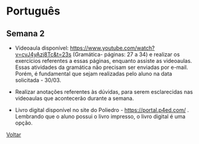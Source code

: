# Português

## Semana 2

- Videoaula disponível: <https://www.youtube.com/watch?v=cvJ4yAzj8Tc&t=23s> (Gramática- páginas: 27 a 34) e realizar os 
exercícios referentes a essas páginas, enquanto assiste as videoaulas. Essas atividades da gramática não precisam ser 
enviadas por e-mail. Porém, é fundamental que sejam realizadas pelo aluno na data solicitada - 30/03. 

- Realizar anotações referentes às dúvidas, para serem esclarecidas nas videoaulas que acontecerão durante a semana.

- Livro digital disponível no site do Poliedro - <https://portal.p4ed.com/> . Lembrando que o aluno possui o livro 
impresso, o livro digital é uma opção.

[Voltar](../index.md)
